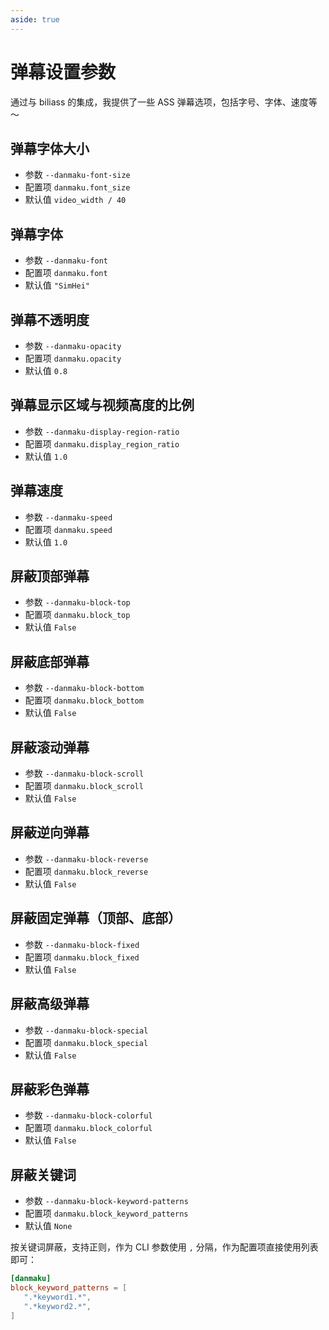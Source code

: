 ```yaml
---
aside: true
---
```


# 弹幕设置参数 <Badge text="Experimental" type="warning"/>

通过与 biliass 的集成，我提供了一些 ASS 弹幕选项，包括字号、字体、速度等～

## 弹幕字体大小

- 参数 `--danmaku-font-size`
- 配置项 `danmaku.font_size`
- 默认值 `video_width / 40`

## 弹幕字体

- 参数 `--danmaku-font`
- 配置项 `danmaku.font`
- 默认值 `"SimHei"`

## 弹幕不透明度

- 参数 `--danmaku-opacity`
- 配置项 `danmaku.opacity`
- 默认值 `0.8`

## 弹幕显示区域与视频高度的比例

- 参数 `--danmaku-display-region-ratio`
- 配置项 `danmaku.display_region_ratio`
- 默认值 `1.0`

## 弹幕速度

- 参数 `--danmaku-speed`
- 配置项 `danmaku.speed`
- 默认值 `1.0`

## 屏蔽顶部弹幕

- 参数 `--danmaku-block-top`
- 配置项 `danmaku.block_top`
- 默认值 `False`

## 屏蔽底部弹幕

- 参数 `--danmaku-block-bottom`
- 配置项 `danmaku.block_bottom`
- 默认值 `False`

## 屏蔽滚动弹幕

- 参数 `--danmaku-block-scroll`
- 配置项 `danmaku.block_scroll`
- 默认值 `False`

## 屏蔽逆向弹幕

- 参数 `--danmaku-block-reverse`
- 配置项 `danmaku.block_reverse`
- 默认值 `False`

## 屏蔽固定弹幕（顶部、底部）

- 参数 `--danmaku-block-fixed`
- 配置项 `danmaku.block_fixed`
- 默认值 `False`

## 屏蔽高级弹幕

- 参数 `--danmaku-block-special`
- 配置项 `danmaku.block_special`
- 默认值 `False`

## 屏蔽彩色弹幕

- 参数 `--danmaku-block-colorful`
- 配置项 `danmaku.block_colorful`
- 默认值 `False`

## 屏蔽关键词

- 参数 `--danmaku-block-keyword-patterns`
- 配置项 `danmaku.block_keyword_patterns`
- 默认值 `None`

按关键词屏蔽，支持正则，作为 CLI 参数使用 `,` 分隔，作为配置项直接使用列表即可：

```toml [yutto.toml]
[danmaku]
block_keyword_patterns = [
   ".*keyword1.*",
   ".*keyword2.*",
]
```
